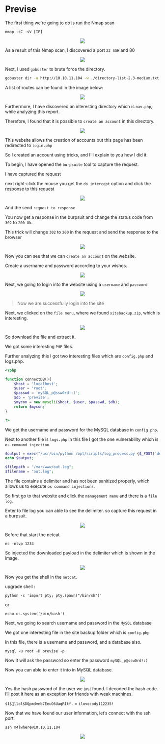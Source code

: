 # Previse

The first thing we're going to do is run the Nmap scan 
```
nmap -sC -sV [IP]
```
<p align="center">
<img src="./images/Scan.JPG">
</p>

As a result of this Nmap scan, I discovered a port `22 SSH` and 80

<p align="center">
<img src="./images/Login.JPG">
</p>

Next, I used `gobuster` to brute force the directory.

```bash
gobuster dir -u http://10.10.11.104 -w ./directory-list-2.3-medium.txt -x php
```

A list of routes can be found in the image below:

<p align="center">
<img src="./images/Directory-brute-force.JPG">
</p>

Furthermore, I have discovered an interesting directory which is `nav.php`, while analyzing this report.

Therefore, I found that it is possible to `create an account` in this directory.

<p align="center">
<img src="./images/nav.JPG">
</p>

This website allows the creation of accounts but this page has been redirected to `login.php`

So I created an account using tricks, and I'll explain to you how I did it.

To begin, I have opened the `burpsuite` tool to capture the request.

I have captured the request

next right-click the mouse you get the `do intercept` option and click the response to this request

<p align="center">
<img src="./images/burp.JPG">
</p>

And the send `request to response`

You now get a response in the burpsuit and change the status code from `302` to `200 Ok`. 

This trick will change `302` to `200` in the request and send the response to the browser 

<p align="center">
<img src="./images/Change_Status.JPG">
</p>

Now you can see that we can `create an account` on the website.

Create a username and password according to your wishes.

<p align="center">
<img src="./images/Account.JPG">
</p>

Next, we going to login into the website using a `username` and `password`

<p align="center">
<img src="./images/Login.JPG">
</p>

> Now we are successfully login into the site 

Next, we clicked on the `file menu`, where we found `sitebackup.zip`, which is interesting.

<p align="center">
<img src="./images/Files.JPG">
</p>

So download the file and extract it.

We got some interesting `PHP` files.

Further analyzing this I got two interesting files which are `config.php` and logs.php.

```php
<?php

function connectDB(){
    $host = 'localhost';
    $user = 'root';
    $passwd = 'mySQL_p@ssw0rd!:)';
    $db = 'previse';
    $mycon = new mysqli($host, $user, $passwd, $db);
    return $mycon;
}

?>
```
We get the username and password for the MySQL database in `config.php`.

Next to another file is `logs.php` in this file I got the one vulnerability which is `os command injection`.

```php
$output = exec("/usr/bin/python /opt/scripts/log_process.py {$_POST['delim']}");
echo $output;

$filepath = "/var/www/out.log";
$filename = "out.log";    
```

The file contains a delimiter and has not been sanitized properly, which allows us to execute `os command injections`.

So first go to that website and click the `management menu` and there is a `file log`.

Enter to file log you can able to see the delimiter. so capture this request in a burpsuit.

<p align="center">
<img src="./images/LogFile.JPG">
</p>

Before that start the netcat
```
nc -nlvp 1234
```
So injected the downloaded payload in the delimiter which is shown in the image.

<p align="center">
<img src="./images/revshell.png">
</p>

Now you get the shell in the `netcat`.

upgrade shell : 
```
python -c 'import pty; pty.spawn("/bin/sh")'
```
or
```
echo os.system('/bin/bash')
```
Next, we going to search username and password in the `MySQL` database 

We got one interesting file in the site backup folder which is `config.php`

In this file, there is a username and password, and a database also.
```
mysql -u root -D previse -p
```
Now it will ask the password so enter the password `mySQL_p@ssw0rd!:)`

Now you can able to enter it into in MySQL database.
<p align="center">
<img src="./images/selectaccount.png">
</p>
Yes the hash password of the user we just found. I decoded the hash code. I’ll post it here as an exception for friends with weak machines. 

`$1$🧂llol$DQpmdvnb7EeuO6UaqRItf.` = `ilovecody112235!` 

Now that we have found our user information, let’s connect with the ssh port.
```
ssh m4lwhere@10.10.11.104
```
<p align="center">
<img src="./images/userflag.JPG">
</p>
